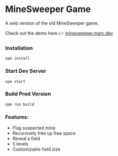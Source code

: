 # MineSweeper Game

A web version of the old MineSweeper game.

Check out the demo here 👉 [minesweeper.marc.dev](https://minesweeper.marc.dev)

### Installation

```
npm install
```

### Start Dev Server

```
npm start
```

### Build Prod Version

```
npm run build
```

### Features:

* Flag suspected mine
* Recursively free up free space
* Reveal a field
* 5 levels
* Customizable field size